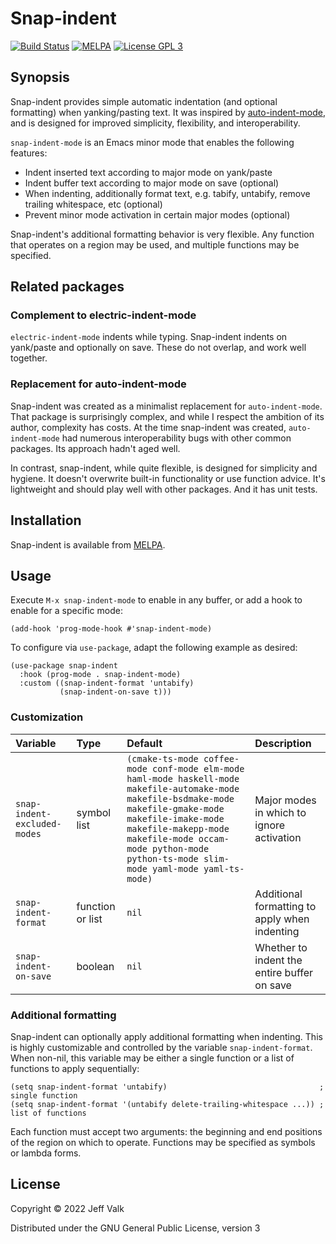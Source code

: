 # Snap-indent

[![Build Status](https://github.com/jeffvalk/snap-indent/actions/workflows/test.yml/badge.svg?branch=master)](https://github.com/jeffvalk/snap-indent/actions)
[![MELPA](https://melpa.org/packages/snap-indent-badge.svg)](https://melpa.org/#/snap-indent)
[![License GPL 3](https://img.shields.io/badge/license-GPL_3-green.svg)](http://www.gnu.org/licenses/gpl-3.0.txt)

## Synopsis

Snap-indent provides simple automatic indentation (and optional formatting) when yanking/pasting text. It was inspired by [auto-indent-mode](https://github.com/mattfidler/auto-indent-mode.el), and is designed for improved simplicity, flexibility, and interoperability.

`snap-indent-mode` is an Emacs minor mode that enables the following features:

- Indent inserted text according to major mode on yank/paste
- Indent buffer text according to major mode on save (optional)
- When indenting, additionally format text, e.g. tabify, untabify, remove trailing whitespace, etc (optional)
- Prevent minor mode activation in certain major modes (optional)

Snap-indent's additional formatting behavior is very flexible. Any function that operates on a region may be used, and multiple functions may be specified.

## Related packages

### Complement to electric-indent-mode

`electric-indent-mode` indents while typing. Snap-indent indents on yank/paste and optionally on save. These do not overlap, and work well together.

### Replacement for auto-indent-mode

Snap-indent was created as a minimalist replacement for `auto-indent-mode`. That package is surprisingly complex, and while I respect the ambition of its author, complexity has costs. At the time snap-indent was created, `auto-indent-mode` had numerous interoperability bugs with other common packages. Its approach hadn't aged well.

In contrast, snap-indent, while quite flexible, is designed for simplicity and hygiene. It doesn't overwrite built-in functionality or use function advice. It's lightweight and should play well with other packages. And it has unit tests.

## Installation

Snap-indent is available from [MELPA](https://melpa.org/). 

## Usage

Execute `M-x snap-indent-mode` to enable in any buffer, or add a hook to enable for a specific mode:

```elisp
(add-hook 'prog-mode-hook #'snap-indent-mode)
```

To configure via `use-package`, adapt the following example as desired:

```elisp
(use-package snap-indent
  :hook (prog-mode . snap-indent-mode)
  :custom ((snap-indent-format 'untabify)
           (snap-indent-on-save t)))
```

### Customization

| Variable                     | Type             | Default                                                                                                                                                                                                                                                                | Description                                   |
| :--------------------------- | :--------------- | :--------------------------------------------------------------------------------------------------------------------------------------------------------------------------------------------------------------------------------------------------------------------- | :-------------------------------------------- |
| `snap-indent-excluded-modes` | symbol list      | `(cmake-ts-mode coffee-mode conf-mode elm-mode haml-mode haskell-mode makefile-automake-mode makefile-bsdmake-mode makefile-gmake-mode makefile-imake-mode makefile-makepp-mode makefile-mode occam-mode python-mode python-ts-mode slim-mode yaml-mode yaml-ts-mode)` | Major modes in which to ignore activation     |
| `snap-indent-format`         | function or list | `nil`                                                                                                                                                                                                                                                                  | Additional formatting to apply when indenting |
| `snap-indent-on-save`        | boolean          | `nil`                                                                                                                                                                                                                                                                  | Whether to indent the entire buffer on save   |

### Additional formatting

Snap-indent can optionally apply additional formatting when indenting. This is highly customizable and controlled by the variable `snap-indent-format`. When non-nil, this variable may be either a single function or a list of functions to apply sequentially:

```elisp
(setq snap-indent-format 'untabify)                                  ; single function
(setq snap-indent-format '(untabify delete-trailing-whitespace ...)) ; list of functions
```

Each function must accept two arguments: the beginning and end positions of the region on which to operate. Functions may be specified as symbols or lambda forms.

## License

Copyright © 2022 Jeff Valk

Distributed under the GNU General Public License, version 3
